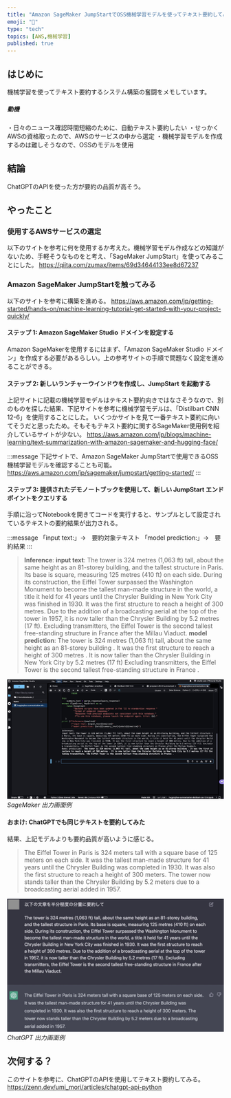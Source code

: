 ```yaml
---
title: "Amazon SageMaker JumpStartでOSS機械学習モデルを使ってテキスト要約してみた"
emoji: "🌟"
type: "tech"
topics: [AWS,機械学習]
published: true
---
```


## はじめに
機械学習を使ってテキスト要約するシステム構築の奮闘をメモしています。

##### 動機
・日々のニュース確認時間短縮のために、自動テキスト要約したい
・せっかくAWSの資格取ったので、AWSのサービスの中から選定
・機械学習モデルを作成するのは難しそうなので、OSSのモデルを使用

## 結論
ChatGPTのAPIを使った方が要約の品質が高そう。

## やったこと
### 使用するAWSサービスの選定
以下のサイトを参考に何を使用するか考えた。機械学習モデル作成などの知識がないため、手軽そうなものをと考え、「SageMaker JumpStart」を使ってみることにした。
https://qiita.com/zumax/items/69d34644133ee8d67237

### Amazon SageMaker JumpStartを触ってみる
以下のサイトを参考に構築を進める。
https://aws.amazon.com/jp/getting-started/hands-on/machine-learning-tutorial-get-started-with-your-project-quickly/

#### ステップ 1: Amazon SageMaker Studio ドメインを設定する
Amazon SageMakerを使用するにはまず、「Amazon SageMaker Studio ドメイン」を作成する必要があるらしい。上の参考サイトの手順で問題なく設定を進めることができる。

#### ステップ 2: 新しいランチャーウインドウを作成し、JumpStart を起動する
上記サイトに記載の機械学習モデルはテキスト要約向きではなさそうなので、別のものを探した結果、下記サイトを参考に機械学習モデルは、「Distilbart CNN 12-6」を使用することにした。
いくつかサイトを見て一番テキスト要約に向いてそうだと思ったため。そもそもテキスト要約に関するSageMaker使用例を紹介しているサイトが少ない。
https://aws.amazon.com/jp/blogs/machine-learning/text-summarization-with-amazon-sagemaker-and-hugging-face/

:::message
下記サイトで、Amazon SageMaker JumpStartで使用できるOSS機械学習モデルを確認することも可能。
https://aws.amazon.com/jp/sagemaker/jumpstart/getting-started/
:::

#### ステップ 3: 提供されたデモノートブックを使用して、新しい JumpStart エンドポイントをクエリする
手順に沿ってNotebookを開きてコードを実行すると、サンプルとして設定されているテキストの要約結果が出力される。

:::message
「input text:」→　要約対象テキスト
「model prediction:」→　要約結果
:::

> **Inference**:
> **input text**: The tower is 324 metres (1,063 ft) tall, about the same height as an 81-storey building, and the tallest structure in Paris. Its base is square, measuring 125 metres (410 ft) on each side. During its construction, the Eiffel Tower surpassed the Washington Monument to become the tallest man-made structure in the world, a title it held for 41 years until the Chrysler Building in New York City was finished in 1930. It was the first structure to reach a height of 300 metres. Due to the addition of a broadcasting aerial at the top of the tower in 1957, it is now taller than the Chrysler Building by 5.2 metres (17 ft). Excluding transmitters, the Eiffel Tower is the second tallest free-standing structure in France after the Millau Viaduct.
> **model prediction**:  The tower is 324 metres (1,063 ft) tall, about the same height as an 81-storey building . It was the first structure to reach a height of 300 metres . It is now taller than the Chrysler Building in New York City by 5.2 metres (17 ft) Excluding transmitters, the Eiffel Tower is the second tallest free-standing structure in France .

![sagemaker_出力画面例](/images/9d62a788dac79c/image1.jpg)
*SageMaker 出力画面例*

#### おまけ: ChatGPTでも同じテキストを要約してみた
結果、上記モデルよりも要約品質が高いように感じる。

> The Eiffel Tower in Paris is 324 meters tall with a square base of 125 meters on each side. It was the tallest man-made structure for 41 years until the Chrysler Building was completed in 1930. It was also the first structure to reach a height of 300 meters. The tower now stands taller than the Chrysler Building by 5.2 meters due to a broadcasting aerial added in 1957.

![ChatGPT_出力画面例](/images/9d62a788dac79c/image2.jpg)
*ChatGPT 出力画面例*

## 次何する？
このサイトを参考に、ChatGPTのAPIを使用してテキスト要約してみる。
https://zenn.dev/umi_mori/articles/chatgpt-api-python